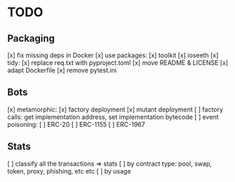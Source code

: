 # TODO

## Packaging

[x] fix missing deps in Docker
[x] use packages:
    [x] toolkit
    [x] ioseeth
[x] tidy:
    [x] replace req.txt with pyproject.toml
    [x] move README & LICENSE
    [x] adapt Dockerfile
    [x] remove pytest.ini

## Bots

[x] metamorphic:
    [x] factory deployment
    [x] mutant deployment
    [ ] factory calls: get implementation address, set implementation bytecode
[ ] event poisoning:
    [ ] ERC-20
    [ ] ERC-1155
    [ ] ERC-1967

## Stats

[ ] classify all the transactions => stats
    [ ] by contract type: pool, swap, token, proxy, phishing, etc etc
    [ ] by usage
